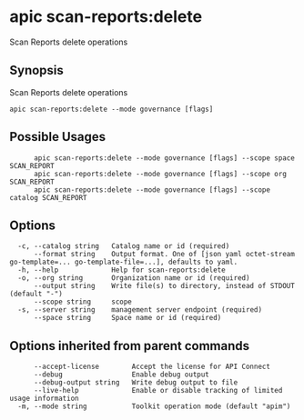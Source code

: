 # apic scan-reports:delete

Scan Reports delete operations

## Synopsis

Scan Reports delete operations

```
apic scan-reports:delete --mode governance [flags]
```

## Possible Usages

```
      apic scan-reports:delete --mode governance [flags] --scope space SCAN_REPORT
      apic scan-reports:delete --mode governance [flags] --scope org SCAN_REPORT
      apic scan-reports:delete --mode governance [flags] --scope catalog SCAN_REPORT
```

## Options

```
  -c, --catalog string   Catalog name or id (required)
      --format string    Output format. One of [json yaml octet-stream go-template=... go-template-file=...], defaults to yaml.
  -h, --help             Help for scan-reports:delete
  -o, --org string       Organization name or id (required)
      --output string    Write file(s) to directory, instead of STDOUT (default "-")
      --scope string     scope
  -s, --server string    management server endpoint (required)
      --space string     Space name or id (required)
```

## Options inherited from parent commands

```
      --accept-license        Accept the license for API Connect
      --debug                 Enable debug output
      --debug-output string   Write debug output to file
      --live-help             Enable or disable tracking of limited usage information
  -m, --mode string           Toolkit operation mode (default "apim")
```

